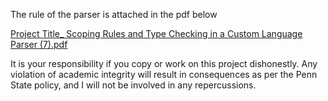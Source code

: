 The rule of the parser is attached in the pdf below 


[Project Title_ Scoping Rules and Type Checking in a Custom Language Parser (7).pdf](https://github.com/user-attachments/files/19239821/Project.Title_.Scoping.Rules.and.Type.Checking.in.a.Custom.Language.Parser.7.pdf)



It is your responsibility if you copy or work on this project dishonestly. Any violation of academic integrity will result in consequences as per the Penn State policy, and I will not be involved in any repercussions.
